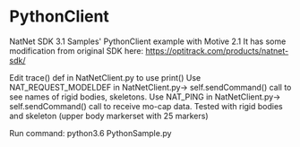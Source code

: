 # PythonClient
NatNet SDK 3.1 Samples' PythonClient example with Motive 2.1
It has some modification from original SDK here: https://optitrack.com/products/natnet-sdk/

Edit trace() def in NatNetClient.py to use print()
Use NAT_REQUEST_MODELDEF in NatNetClient.py-> self.sendCommand() call to see names of rigid bodies, skeletons.
Use NAT_PING in NatNetClient.py-> self.sendCommand() call to receive mo-cap data. Tested with rigid bodies and skeleton (upper body markerset with 25 markers)

Run command:
python3.6 PythonSample.py 
